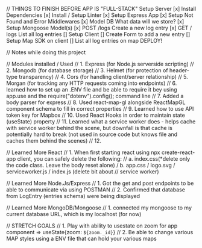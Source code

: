 // THINGS TO FINISH BEFORE APP IS "FULL-STACK"
Setup Server
[x] Install Dependencies
[x] Install / Setup Linter
[x] Setup Express App
[x] Setup Not Found and Error Middlewares
[x] Model DB
What data will we store?
[x] Setup Mongoose Model(s)
[x] POST /logs
Create a new log entry
[x] GET / logs
List all log entries
[] Setup Client
[] Create Form to add a new entry
[] Setup Map SDK on client
[] List all log entries on map
DEPLOY!

// Notes while doing this project

// Modules installed / Used
// 1. Express (for Node.js serverside scripting)
// 2. Mongodb (for database storage)
// 3. Helmet (for protection of header-type transparency)
// 4. Cors (for handling client/server relationship)
// 5. Morgan (for tracking any HTTP requests coming into endpoints)
// 6. learned how to set up an .ENV file and be able to require it bey using app.use and the require("dotenv").config(); command line
// 7. Added a body parser for express
// 8. Used react-map-gl alongside ReactMapGL component schema to fill in correct properties
// 9. Learned how to use API token key for Mapbox
// 10. Used React Hooks in order to maintain state (useState) property
// 11. Learned what a service worker does - helps cache with service worker behind the scene, but downfall is that cache is potentially hard to break (not used in source code but knows file and caches them behind the scenes)
// 12. 


// Learned More React
// 1. When first starting react using npx create-react-app client, you can safely delete the following:
// a. index.css(\*delete only the code class. Leave the body reset alone) / b. app.css / logo.svg / serviceworker.js / index.js (delete bit about
// service worker)

// Learned More Node.Js/Express
// 1. Got the get and post endpoints to be able to communicate via using POSTMAN
// 2. Confirmed that database from LogEntry (entries schema) were being displayed

// Learned More MongoDB/Mongoose
// 1. connected my mongoose to my current database URL, which is my localhost (for now)

// STRETCH GOALS
// 1. Play with ability to usestate on zoom for app component => useState{zoom: `${zoom._id}`}
// 2. Be able to change various MAP styles using a ENV file that can hold your various maps
